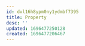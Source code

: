 ```yaml
---
id: dvl16h8ypm0ny1ydmbf7395
title: Property
desc: ''
updated: 1696477250128
created: 1696477206467
---
```

